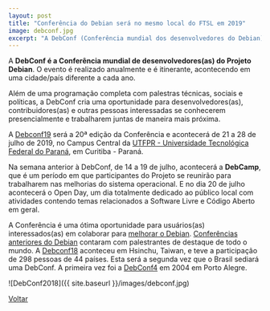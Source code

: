 ```yaml
---
layout: post
title: "Conferência do Debian será no mesmo local do FTSL em 2019"
image: debconf.jpg
excerpt: "A DebConf (Conferência mundial dos desenvolvedores do Debian) acontecerá de 14 a 29 de Julho de 2019 no Campus central da UTFPR"
---
```


A **DebConf é a Conferência mundial de desenvolvedores(as) do Projeto Debian**.
O evento é realizado anualmente e é itinerante, acontecendo em uma cidade/país
diferente a cada ano.

Além de uma programação completa com palestras técnicas, sociais e políticas, a
DebConf cria uma oportunidade para desenvolvedores(as), contribuidores(as) e
outras pessoas interessadas se conhecerem presencialmente e trabalharem juntas
de maneira mais próxima.

A [Debconf19](https://debconf19.debconf.org) será a 20ª edição da Conferência 
e acontecerá de 21 a 28 de julho de 2019, no Campus Central da
[UTFPR - Universidade Tecnológica Federal do Paraná](http://utfpr.edu.br), em
Curitiba - Paraná.

Na semana anterior à DebConf, de 14 a 19 de julho, acontecerá a **DebCamp**, que é
um período em que participantes do Projeto se reunirão para
trabalharem nas melhorias do sistema operacional. E no dia 20
de julho acontecerá o Open Day, um dia totalmente dedicado ao público local 
com atividades contendo temas relacionados a Software Livre e Código Aberto 
em geral.

A Conferência é uma ótima oportunidade para usuários(as) interessados(as) em
colaborar para [melhorar o Debian](https://www.debian.org/intro/help).
[Conferências anteriores do Debian](https://www.debconf.org) contaram com
palestrantes de destaque de todo o mundo.
A [Debconf18](https://debconf18.debconf.org) aconteceu em Hsinchu, Taiwan, e
teve a participação de 298 pessoas de 44 países. Esta será a segunda vez que o
Brasil sediará uma DebConf. A primeira vez foi a
[DebConf4](https://debconf4.debconf.org) em 2004 em Porto Alegre.

![DebConf2018]({{ site.baseurl }}/images/debconf.jpg)

<a href="{{ site.baseurl }}/index.html">Voltar</a>
